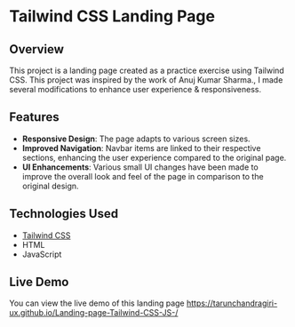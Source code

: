 # Tailwind CSS Landing Page

## Overview

This project is a landing page created as a practice exercise using Tailwind CSS. This project was inspired by the work of Anuj Kumar Sharma.,  I made several modifications to enhance user experience & responsiveness.

## Features

- **Responsive Design**: The page adapts to various screen sizes.
- **Improved Navigation**: Navbar items are linked to their respective sections, enhancing the user experience compared to the original page.
- **UI Enhancements**: Various small UI changes have been made to improve the overall look and feel of the page in comparison to the original design.

## Technologies Used

- [Tailwind CSS](https://tailwindcss.com/)
- HTML
- JavaScript 

## Live Demo

You can view the live demo of this landing page https://tarunchandragiri-ux.github.io/Landing-page-Tailwind-CSS-JS-/




